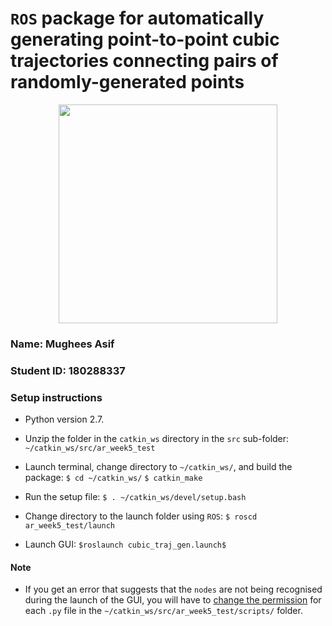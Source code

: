 # `ROS` package for automatically generating point-to-point cubic trajectories connecting pairs of randomly-generated points

<p align="center">
    <img height=350 src="/assets/demo.gif">
</p>

### Name: Mughees Asif

### Student ID: 180288337

### Setup instructions

- Python version 2.7.

- Unzip the folder in the `catkin_ws` directory in the `src` sub-folder:
	`~/catkin_ws/src/ar_week5_test`

- Launch terminal, change directory to `~/catkin_ws/`, and build the package:
	`$ cd ~/catkin_ws/`
	`$ catkin_make`

- Run the setup file:
	`$ . ~/catkin_ws/devel/setup.bash`

- Change directory to the launch folder using `ROS`:
	`$ roscd ar_week5_test/launch`

- Launch GUI:
	`$roslaunch cubic_traj_gen.launch$`

#### Note

- If you get an error that suggests that the `nodes` are not being recognised during the launch of the GUI, you will have to [change the permission](https://askubuntu.com/questions/443789/what-does-chmod-x-filename-do-and-how-do-i-use-it) for each `.py` file in the `~/catkin_ws/src/ar_week5_test/scripts/` folder.
